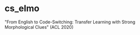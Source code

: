# cs_elmo
"From English to Code-Switching: Transfer Learning with Strong Morphological Clues" (ACL 2020)
